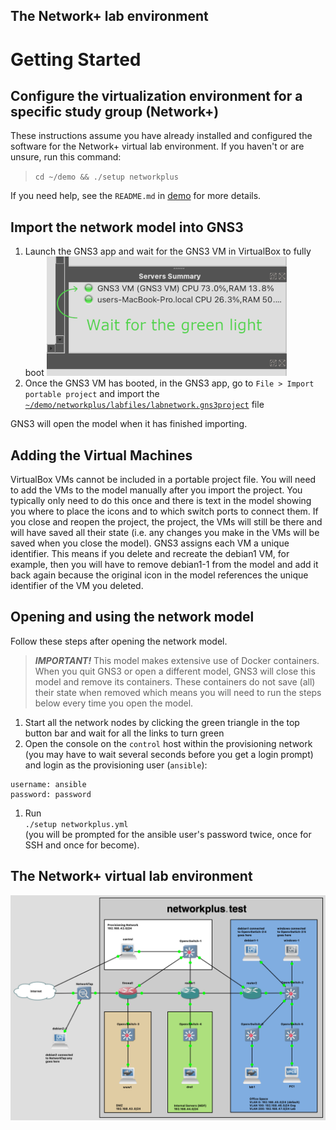 ## The Network+ lab environment

# Getting Started
## Configure the virtualization environment for a specific study group (Network+)
These instructions assume you have already installed and configured the software for the Network+ virtual lab environment.  If you haven't or are unsure, run this command:
> ```cd ~/demo && ./setup networkplus```

If you need help, see the ```README.md``` in [demo](https://github.com/dmbrownlee/demo/README.md) for more details.

## Import the network model into GNS3
1. Launch the GNS3 app and wait for the GNS3 VM in VirtualBox to fully boot
  ![Ensure GNS3 VM has the green light](gns3vm_booted.png)
1. Once the GNS3 VM has booted, in the GNS3 app, go to ```File > Import portable project``` and import the [```~/demo/networkplus/labfiles/labnetwork.gns3project```](labnetwork.gns3project) file

GNS3 will open the model when it has finished importing.
## Adding the Virtual Machines
VirtualBox VMs cannot be included in a portable project file.  You will need to add the VMs to the model manually after you import the project.  You typically only need to do this once and there is text in the model showing you where to place the icons and to which switch ports to connect them.  If you close and reopen the project, the project, the VMs will still be there and will have saved all their state (i.e. any changes you make in the VMs will be saved when you close the model).  GNS3 assigns each VM a unique identifier.  This means if you delete  and recreate the debian1 VM, for example, then you will have to remove debian1-1 from the model and add it back again because the original icon in the model references the unique identifier of the VM you deleted.
## Opening and using the network model
Follow these steps after opening the network model.
> ***IMPORTANT!*** This model makes extensive use of Docker containers.  When you quit GNS3 or open a different model, GNS3 will close this model and remove its containers.  These containers do not save (all) their state when removed which means you will need to run the steps below every time you open the model.
1. Start all the network nodes by clicking the green triangle in the top button bar and wait for all the links to turn green
1. Open the console on the ```control``` host within the provisioning network (you may have to wait several seconds before you get a login prompt) and login as the provisioning user (```ansible```):
  ```
  username: ansible
  password: password
  ```
1. Run</br>
  <code>./setup networkplus.yml</code></br>
  (you will be prompted for the ansible user's password twice, once for SSH and once for become).

## The Network+ virtual lab environment
![Diagram of Network+ virtual lab environment](labnetwork.png "Network+ Virtual Lab Environment")
